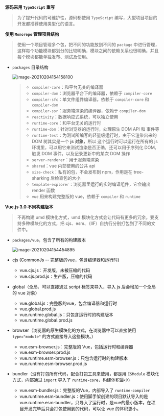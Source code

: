 **源码采用 `TypeScript` 重写**

> 为了提升代码的可维护性，源码都使用 `TypeScript` 编写，大型项目项目的开发都推荐使用类型化的语言。

**使用 `Monorepo` 管理项目结构**

> 使用一个项目管理多个包，把不同的功能放到不同的 `package` 中进行管理，这样每个功能模块都划分的比较明确，模块之间的依赖关系也很明确，并且每个模块都能单独发布、测试及使用。

* `packages` 目录结构

  ![image-20210204154158100](F:\LaGou\03-module\05-min-module\assets\image-1.png)

  > * `compiler-core`：和平台无关的编译器 
  > * `compiler-dom`：浏览器平台下的编译器，依赖于 `compiler-core`
  > * `compiler-sfc`：单文件组件编译器，依赖于 `compiler-core` 和 `compiler-dom`
  > * `compiler-ssr`：服务端渲染的编译器，依赖于 `compiler-dom` 
  > * `reactivity`：数据响应式系统，可以独立使用
  > * `runtime-core`：和平台无关的运行时
  > * `runtime-dom`：针对浏览器的运行时，处理原生 DOM API 和 事件等
  > * `runtime-test`：为测试所编写的轻量级运行时，由于它渲染出来的 DOM 树其实是一个 **js 对象**，所以 这个运行时可以运行在所有的 js 环境里，可以用它来测试渲染是否正确，还可以用于序列化 DOM，触发 DOM 事件，以及记录更新中的某次 DOM 操作
  > * `server-renderer`：用于服务端渲染
  > * `shared`：vue 内部使用的公共 api
  > * `size-check`：私有的包，不会发布到 npm，作用是在 tree-sharking 后检查包的大小
  > * `template-explorer`：浏览器里运行的实时编译组件，它会输出 render 函数
  > * `vue`  用来构建完整版的 vue，依赖于 `compiler` 和 `runtime`

**Vue.js 3.0 不同构建版本**

> 不再构建 umd 模块化方式，umd 模块化方式会让代码有更多的冗余，要支持多种模块化的方式，把 cjs、esm、（IIF）自执行分别打包到了不同的文件中。

* `packages/vue`，包含了所有的构建版本

  ![image-20210204154454895](F:\LaGou\03-module\05-min-module\assets\image-2.png)

* cjs (CommonJs -- 完整版的vue，包含编译器和运行时)

  * vue.cjs.js：开发版，未被压缩的代码
  * vue.cjs.prod.js：生产版，压缩的代码

* global（全局，可以直接通过 script 标签来导入，导入 js 后会增加一个全局的 vue 对象）

  * vue.global.js：完整版的vue，包含编译器和运行时
  * vue.global.prod.js
  * vue.runtime.global.js：只包含运行时的构建版本
  * vue.runtime.global.prod.js

* browser（浏览器的原生模块化的方式，在浏览器中可以直接使用 `type="module"` 的方式直接导入这些模块。）

  * vue.esm-browser.js：完整版的 Vue，包括运行时和编译器
  * vue.esm-browser.prod.js
  * vue.runtime.esm-browser.js：只包含运行时的构建版本
  * vue.runtime.esm-browser.prod.js

* bundler（没有打包所有代码，配合打包工具来使用，都是用 `ESModule` 模块化方式，内部通过 `import` 导入了 `runtime-core`，构建体积最小)

  * vue.esm-bundler.js：完整版的Vue，内部导入了 `runtime-compiler`
  * vue.runtime.esm-bundler.js：使用脚手架创建的项目默认导入的是 vue.runtime.esm-bundler，只导入了运行时，是vue的最小版本，在项目开发完毕后只会打包使用到的代码，可以让 vue 的体积更小。